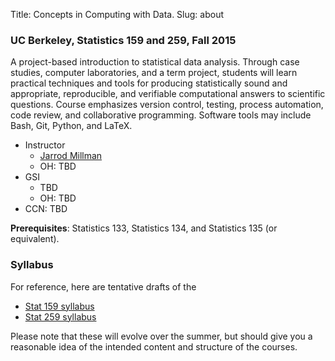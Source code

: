 Title: Concepts in Computing with Data.
Slug: about

### UC Berkeley, Statistics 159 and 259, Fall 2015

A project-based introduction to statistical data analysis.
Through case studies, computer laboratories, and a term project,
students will learn practical techniques and tools
for producing statistically sound and appropriate, reproducible, and verifiable
computational answers to scientific questions.
Course emphasizes version control, testing, process automation,
code review, and collaborative programming.
Software tools may include Bash, Git, Python, and LaTeX.

* Instructor
    * [Jarrod Millman](http://www.jarrodmillman.com)
    * OH: TBD
* GSI
    * TBD
    * OH: TBD
* CCN: TBD

**Prerequisites**: Statistics 133, Statistics 134, and Statistics 135 (or equivalent).

### Syllabus

For reference, here are tentative drafts of the

* [Stat 159 syllabus](|filename|/files/stat159-syllabus.pdf)
* [Stat 259 syllabus](|filename|/files/stat259-syllabus.pdf)

Please note that these will evolve over the summer, but should give you a reasonable
idea of the intended content and structure of the courses.
